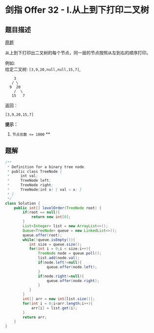 # 剑指 Offer 32 - I.从上到下打印二叉树

## 题目描述

[原题](https://leetcode-cn.com/problems/cong-shang-dao-xia-da-yin-er-cha-shu-lcof/)

从上到下打印出二叉树的每个节点，同一层的节点按照从左到右的顺序打印。

例如:  
给定二叉树: `[3,9,20,null,null,15,7]`,

```text
    3
   / \
  9  20
    /  \
   15   7
```

返回：

```text
[3,9,20,15,7]
```

**提示：**

1. `节点总数 <= 1000` _\*\*_

## 题解

```java
/**
 * Definition for a binary tree node.
 * public class TreeNode {
 *     int val;
 *     TreeNode left;
 *     TreeNode right;
 *     TreeNode(int x) { val = x; }
 * }
 */
class Solution {
    public int[] levelOrder(TreeNode root) {
        if(root == null){
            return new int[0];
        }
        List<Integer> list = new ArrayList<>();
        Queue<TreeNode> queue = new LinkedList<>();
        queue.offer(root);
        while(!queue.isEmpty()){
           int size = queue.size();
           for(int i = 0;i < size;i++){
               TreeNode node = queue.poll();
               list.add(node.val);
               if(node.left!=null){
                   queue.offer(node.left);
               }
               if(node.right!=null){
                   queue.offer(node.right);
               }
           }
        }
        int[] arr = new int[list.size()];
        for(int i = 0;i<arr.length;i++){
            arr[i] = list.get(i);
        }
        return arr;
    }
}
```

